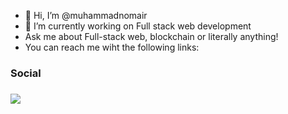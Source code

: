 - 👋 Hi, I’m @muhammadnomair
- 🌱 I’m currently working on Full stack web development
- Ask me about Full-stack web, blockchain or literally anything!
- You can reach me wiht the following links:


<h3>Social<h3>
<img src="https://img.shields.io/badge/WhatsApp-25D366?style=for-the-badge&logo=whatsapp&logoColor=white"/>

